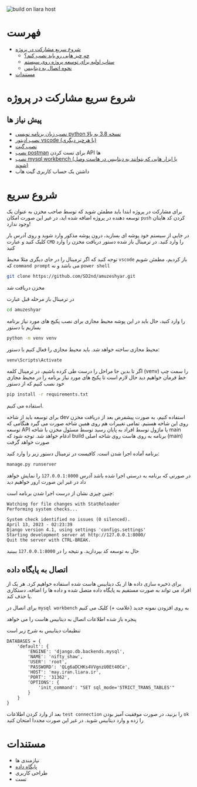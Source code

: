 ![build on liara host](https://github.com/SD2nd/amuzeshyar/actions/workflows/liara.yaml/badge.svg)

<div dir=”rtl”>

# فهرست
- [شروع سریع مشارکت در پروژه](#شروع-سریع-مشارکت-در-پروژه)
  - [چه چیز هایی رو باید نصب کنم؟](#پیش-نیاز-ها)
  - [ستاپ اولیه برای توسعه پروژه روی سیستم](#شروع-سریع)
  - [نحوه اتصال به دیتابیس](#اتصال-به-پایگاه-داده)
- [مستندات](#مستندات)
  
# شروع سریع مشارکت در پروژه

## پیش نیاز ها

- [نصب زبان برنامه نویسی python نسخه 3.8 به بالا](https://www.python.org/downloads/)
- [نصب ادیتور vscode (یا هرچیز دیگری)](https://code.visualstudio.com/)
- [نصب گیت ](https://git-scm.com/downloads)
- [نصب postman](https://www.postman.com/) برای تست کردن API ها
- [نصب mysql workbench (یا ابزار هایی که بتوانند به دیتابیس در هاست وصل شوند)](https://dev.mysql.com/downloads/workbench/)
- داشتن یک حساب کاربری گیت هاب

# شروع سریع
برای مشارکت در پروژه ابتدا باید مطمئن شوید که توسط صاحب مخزن به عنوان یک توسعه دهنده در پروژه اضافه شده اید، در غیر این صورت امکان `push` کردن کد هایتان وجود ندارد!

در جایی از سیستم خود پوشه ای بسازید، درون پوشه مذکور وارد شوید و روی آدرس بار کلیک کنید و عبارت `CMD`  را وارد کنید. در ترمینال باز شده دستور دریافت مخزن را وارد کنید
  
  توجه کنید که اگر ترمینال را در جای دیگری مثلا محیط `vscode` باز کردیم، مطمئن شویم که `command prompt`  می باشد و نه `power shell`

```BASH
git clone https://github.com/SD2nd/amuzeshyar.git
```

مخزن دریافت شد

در ترمینال باز مرحله قبل عبارت
```BASH
cd amuzeshyar
```

را وارد کنید، حال باید در این پوشه محیط مجازی برای نصب پکیج های مورد نیاز برنامه بسازیم 
با دستور 

```BASH
python -m venv venv
```

محیط مجازی ساخته خواهد شد. باید محیط مجازی را فعال کنیم با دستور: 

```BASH
venv\Scripts\Activate
```

اگر تا بدین جا مراحل را درست طی کرده باشیم، در ترمینال کلمه (venv) را سمت چپ خط فرمان خواهیم دید
حال لازم است تا پکیج های مورد نیاز برنامه را در محیط مجازی خود نصب کنیم که از دستور 

```BASH
pip install -r requirements.txt
```
استفاده می کنیم.

برای توسعه باید از شاخه dev استفاده کنیم، به صورت پیشفرض بعد از دریافت مخزن روی این شاخه هستیم. تمامی تغییرات هم روی همین شاخه صورت می گیرد هنگامی که توسعه API یا ماژول توسط افراد به پایان رسید توسط مسئول مخزن با شاخه main ادغام خواهد شد. 
توجه شود که build برنامه به روی هاست روی شاخه اصلی (main) صورت خواهد گرفت

برنامه آماده اجرا شدن است. کافیست در ترمینال دستور زیر را وارد کنید:

```BASH
manage.py runserver
```
در صورتی که برنامه به درستی اجرا شده باشد آدرس `127.0.0.1:8000` را نمایش خواهد داد در غیر این صورت ارور خواهیم دید

چنین چیزی نشان از درست اجرا شدن برنامه است: 

```
Watching for file changes with StatReloader
Performing system checks...

System check identified no issues (0 silenced).
April 13, 2023 - 02:23:39
Django version 4.1, using settings 'configs.settings'
Starting development server at http://127.0.0.1:8000/
Quit the server with CTRL-BREAK.

```
حال به توسعه کد بپردازید. و نتیجه را در `127.0.0.1:8000` ببینید

## اتصال به پایگاه داده

برای ذخیره سازی داده ها از یک دیتابیس هاست شده استفاده خواهیم کرد.
هر یک از افراد می تواند به صورت مستقیم به پایگاه داده متصل شده و داده ها را اضافه، دستکاری یا حذف کند. 

برای اتصال در `mysql workbench` به روی افزودن نمونه جدید (علامت +) کلیک می کنیم 

پنجره باز شده اطلاعات اتصال به دیتابیس هاست را می خواهد 

تنظیمات دیتابیس به شرح زیر است
``` 
DATABASES = {
    'default': {
        'ENGINE': 'django.db.backends.mysql',
        'NAME': 'nifty_shaw',
        'USER': 'root',  
        'PASSWORD': 'QLg6aDCHKs4VVgnzU0Et40Ce',  
        'HOST': 'may.iran.liara.ir',  
        'PORT': '31362',  
        'OPTIONS': {  
            'init_command': "SET sql_mode='STRICT_TRANS_TABLES'"  
        }  
    }
}
```

بعد از وارد کردن اطلاعات `test connection` را بزنید، در صورت موفقیت آمیز بودن `ok` را زده و وارد دیتابیس شوید.
در غیر این صورت مجددا امتحان کنید



# مستندات
- نیازمندی ها
- [پایگاه داده](https://daway0.github.io/)
- طراحی کاربری
- تست
</div>
